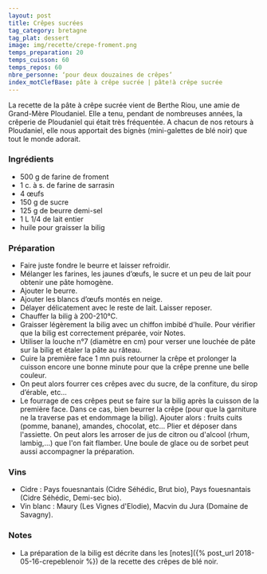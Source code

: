 ```yaml
---
layout: post
title: Crêpes sucrées
tag_category: bretagne
tag_plat: dessert
image: img/recette/crepe-froment.png
temps_preparation: 20
temps_cuisson: 60
temps_repos: 60
nbre_personne: ‘pour deux douzaines de crêpes’
index_motClefBase: pâte à crêpe sucrée | pâte!à crêpe sucrée
---
```


La recette de la pâte à crêpe sucrée vient de Berthe Riou, une amie de Grand-Mère Ploudaniel. Elle a tenu, pendant de nombreuses années, la crêperie de Ploudaniel qui était très fréquentée. A chacun de nos retours à Ploudaniel, elle nous apportait des bignès (mini-galettes de blé noir) que tout le monde adorait.

### Ingrédients
* 500 g de farine de froment
* 1 c. à s. de farine de sarrasin
* 4 œufs
* 150 g de sucre
* 125 g de beurre demi-sel
* 1 L 1/4 de lait entier
* huile pour graisser la bilig

### Préparation
* Faire juste fondre le beurre et laisser refroidir.
* Mélanger les farines, les jaunes d’œufs, le sucre et un peu de lait pour obtenir une pâte homogène.
* Ajouter le beurre.
* Ajouter les blancs d’œufs montés en neige.
* Délayer délicatement avec le reste de lait. Laisser reposer.
* Chauffer la bilig à 200-210°C.
* Graisser légèrement la bilig avec un chiffon imbibé d'huile. Pour vérifier que la bilig est correctement préparée, voir Notes.
* Utiliser la louche n°7 (diamètre en cm) pour verser une louchée de pâte sur la bilig et étaler la pâte au râteau.
* Cuire la première face 1 mn puis retourner la crêpe et prolonger la cuisson encore une bonne minute pour que la crêpe prenne une belle couleur.
* On peut alors fourrer ces crêpes avec du sucre, de la confiture, du sirop d’érable, etc...
* Le fourrage de ces crêpes peut se faire sur la bilig après la cuisson de la première face. Dans ce cas, bien beurrer la crêpe (pour que la garniture ne la traverse pas et endommage la bilig). Ajouter alors : fruits cuits (pomme, banane), amandes, chocolat, etc... Plier et déposer dans l'assiette. On peut alors les arroser de jus de citron ou d'alcool (rhum, lambig,...) que l'on fait flamber. Une boule de glace ou de sorbet peut aussi accompagner la préparation.

### Vins
* Cidre : Pays fouesnantais (Cidre Séhédic, Brut bio), Pays fouesnantais (Cidre Séhédic, Demi-sec bio).
* Vin blanc : Maury (Les Vignes d'Elodie), Macvin du Jura (Domaine de Savagny).

### Notes
* La préparation de la bilig est décrite dans les [notes]({% post_url 2018-05-16-crepeblenoir %}) de la recette des crêpes de blé noir.
